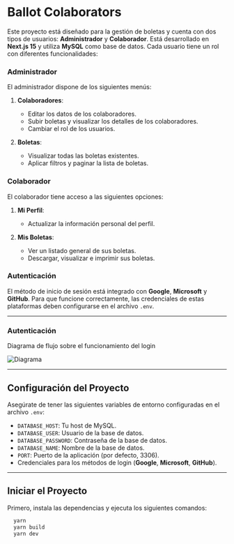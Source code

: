 # Ballot Colaborators  

Este proyecto está diseñado para la gestión de boletas y cuenta con dos tipos de usuarios: **Administrador** y **Colaborador**. Está desarrollado en **Next.js 15** y utiliza **MySQL** como base de datos. Cada usuario tiene un rol con diferentes funcionalidades:  

### **Administrador**  
El administrador dispone de los siguientes menús:  
1. **Colaboradores**:  
   - Editar los datos de los colaboradores.  
   - Subir boletas y visualizar los detalles de los colaboradores.  
   - Cambiar el rol de los usuarios.  

2. **Boletas**:  
   - Visualizar todas las boletas existentes.  
   - Aplicar filtros y paginar la lista de boletas.  

### **Colaborador**  
El colaborador tiene acceso a las siguientes opciones:  
1. **Mi Perfil**:  
   - Actualizar la información personal del perfil.  

2. **Mis Boletas**:  
   - Ver un listado general de sus boletas.  
   - Descargar, visualizar e imprimir sus boletas.  

### **Autenticación**  
El método de inicio de sesión está integrado con **Google**, **Microsoft** y **GitHub**. Para que funcione correctamente, las credenciales de estas plataformas deben configurarse en el archivo `.env`.  

---
### **Autenticación**  

Diagrama de flujo sobre el funcionamiento del login

![Diagrama](images/png/diagrama_de_flujo.png)

---

## Configuración del Proyecto  

Asegúrate de tener las siguientes variables de entorno configuradas en el archivo `.env`:  
- `DATABASE_HOST`: Tu host de MySQL.  
- `DATABASE_USER`: Usuario de la base de datos.  
- `DATABASE_PASSWORD`: Contraseña de la base de datos.  
- `DATABASE_NAME`: Nombre de la base de datos.  
- `PORT`: Puerto de la aplicación (por defecto, 3306).  
- Credenciales para los métodos de login (**Google**, **Microsoft**, **GitHub**).  

---

## Iniciar el Proyecto  

Primero, instala las dependencias y ejecuta los siguientes comandos:  

```bash
  yarn
  yarn build
  yarn dev
```
    